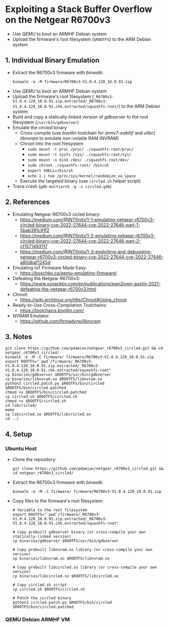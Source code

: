 # Exploiting a Stack Buffer Overflow on the Netgear R6700v3
- Use *QEMU* to boot an ARMHF Debian system
- Upload the firmware's root filesystem (`$ROOTFS`) to the ARM Debian system
## 1. Individual Binary Emulation
- Extract the R6700v3 firmware with *binwalk*:
  ```
  binwalk -e -M firmware/R6700v3-V1.0.4.120_10.0.91.zip
  ```
- Use *QEMU* to boot an ARMHF Debian system
- Upload the firmware's root filesystem (`_R6700v3-V1.0.4.120_10.0.91.zip.extracted/_R6700v3-V1.0.4.120_10.0.91.chk.extracted/squashfs-root/`) to the ARM Debian system
- Build and copy a statically-linked version of *gdbserver* to the root filesystem (`/usr/bin/gdbserver`)
- Emulate the *circled* binary
  - Cross-compile (use *bootlin* toolchain for *armv7-eabihf* and *ulibc*) *libnvram* to emulate non-volatile RAM (NVRAM)
  - Chroot into the root filesystem
    - `sudo mount -t proc /proc/ ./squashfs-root/proc/`
    - `sudo mount -t sysfs /sys/ ./squashfs-root/sys/`
    - `sudo mount -o bind /dev/ ./squashfs-root/dev/`
    - `sudo chroot ./squashfs-root/ /bin/sh`
    - `export SHELL=/bin/sh`
    - `echo 1 | tee /proc/sys/kernel/randomize_va_space`
  - Execute the targeted binary (use `circled.sh` helper script)
- Trace crash (`gdb-multiarch -q -x circled.gdb`)
## 2. References
- Emulating Netgear R6700v3 cicled binary:
  - https://medium.com/@INTfinity/1-1-emulating-netgear-r6700v3-circled-binary-cve-2022-27644-cve-2022-27646-part-1-5bab391c91f2
  - https://medium.com/@INTfinity/1-2-emulating-netgear-r6700v3-circled-binary-cve-2022-27644-cve-2022-27646-part-2-cf1571493117
  - https://medium.com/@INTfinity/1-3-exploiting-and-debugging-netgear-r6700v3-circled-binary-cve-2022-27644-cve-2022-27646-a80dbaf1245d
- Emulating IoT Firmware Made Easy:
  - https://boschko.ca/qemu-emulating-firmware/
- Defeating the Netgear R6700v3:
  - https://www.synacktiv.com/en/publications/pwn2own-austin-2021-defeating-the-netgear-r6700v3.html
- Chroot:
  - https://wiki.archlinux.org/title/Chroot#Using_chroot
- Ready-to-Use Cross-Compilation Toolchains:
  - https://toolchains.bootlin.com/
- NVRAM Emulator:
  - https://github.com/firmadyne/libnvram
## 3. Notes
```
git clone https://github.com/pdamian/netgear_r6700v3_circled.git && cd netgear_r6700v3_circled/
binwalk -e -M -C firmware/ firmware/R6700v3-V1.0.4.120_10.0.91.zip
export ROOTFS="`pwd`/firmware/_R6700v3-V1.0.4.120_10.0.91.zip.extracted/_R6700v3-V1.0.4.120_10.0.91.chk.extracted/squashfs-root"
cp binaries/gdbserver $ROOTFS/usr/bin/gdbserver
cp binaries/libnvram.so $ROOTFS/libnvram.so
python3 circled.patch.py $ROOTFS/bin/circled $ROOTFS/bin/circled.patched
chmod +x $ROOTFS/bin/circled.patched
cp circled.sh $ROOTFS/circled.sh
chmod +x $ROOTFS/circled.sh
cd libcricled/
make
cp libcircled.so $ROOTFS/libcricled.so
cd ../
```
## 4. Setup
### Ubuntu Host
- Clone the repository:
  ```
  git clone https://github.com/pdamian/netgear_r6700v3_circled.git && cd netgear_r6700v3_circled/
- Extract the R6700v3 firmware with *binwalk*:
  ```
  binwalk -e -M -C firmware/ firmware/R6700v3-V1.0.4.120_10.0.91.zip
  ```
- Copy files to the firmware's root filesystem:
  ```
  # Variable to the root filesystem
  export ROOTFS="`pwd`/firmware/_R6700v3-V1.0.4.120_10.0.91.zip.extracted/_R6700v3-V1.0.4.120_10.0.91.chk.extracted/squashfs-root"
  
  # Copy prebuilt gdbserver binary (or cross-compile your own statically-linked version)
  cp binaries/gdbserver $ROOTFS/usr/bin/gdbserver
  
  # Copy prebuilt libnvram.so library (or cross-compile your own version)
  cp binaries/libnvram.so $ROOTFS/libnvram.so
  
  # Copy prebuilt libcircled.so library (or cross-compile your own version)
  cp binaries/libcircled.so $ROOTFS/libcircled.so
  
  # Copy circled.sh script
  cp circled.sh $ROOTFS/circled.sh

  # Patch the circled binary
  python3 circled.patch.py $ROOTFS/bin/circled $ROOTFS/bin/circled.patched
  ```
### QEMU Debian ARMHF VM
